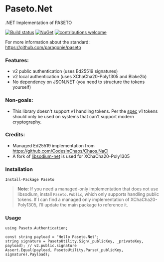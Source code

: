 # Paseto.Net
.NET Implementation of PASETO

[![Build status](https://ci.appveyor.com/api/projects/status/q8oefx7i9yix53m9/branch/master?svg=true)](https://ci.appveyor.com/project/dustinsoftware/paseto-net/branch/master)
[![NuGet](https://img.shields.io/nuget/v/Paseto.svg)](https://www.nuget.org/packages/Paseto/)
[![contributions welcome](https://img.shields.io/badge/contributions-welcome-brightgreen.svg?style=flat)](https://github.com/dustinsoftware/paseto.net/issues)


For more information about the standard: https://github.com/paragonie/paseto

### Features:
* v2 public authentication (uses Ed25519 signatures)
* v2 local authentication (uses XChaCha20-Poly1305 and Blake2b)
* No dependency on JSON.NET (you need to structure the tokens yourself)

### Non-goals:
* This library doesn't support v1 handling tokens. Per the [spec](https://github.com/paragonie/paseto/tree/9532a73d0db04d083681a859ec232d1d7ddfa5dd/docs/01-Protocol-Versions) v1 tokens should only be used on systems that can't support modern cryptography.

### Credits:
- Managed Ed25519 implementation from https://github.com/CodesInChaos/Chaos.NaCl
- A fork of [libsodium-net](https://github.com/dustinsoftware/libsodium-net/) is used for XChaCha20-Poly1305

### Installation
```
Install-Package Paseto
```

> **Note**: If you need a managed-only implementation that does not use libsodium, install `Paseto.Public`, which only supports handling public tokens. If I can find a managed only implementation of XChaCha20-Poly1305, I'll update the main package to reference it.

### Usage
```
using Paseto.Authentication;

const string payload = "Hello Paseto.Net";
string signature = PasetoUtility.Sign(_publicKey, _privateKey, payload); // v2.public.signature
Assert.Equal(payload, PasetoUtility.Parse(_publicKey, signature).Payload);
```
